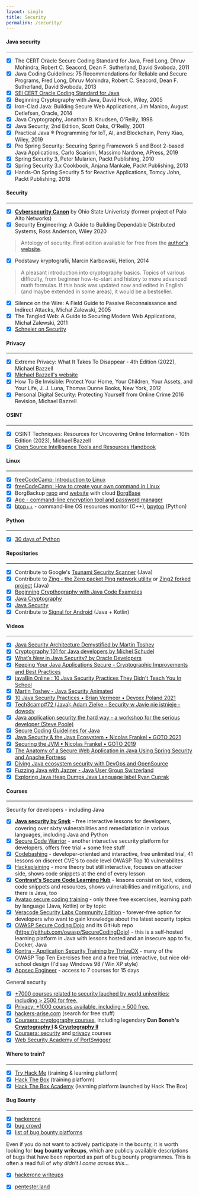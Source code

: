 ```yaml
---
layout: single
title: Security
permalink: /security/
---
```


#### Java security
---

- [x] The CERT Oracle Secure Coding Standard for Java, Fred Long, Dhruv Mohindra, Robert C. Seacord, Dean F. Sutherland, David Svoboda, 2011
- [x] Java Coding Guidelines: 75 Recommendations for Reliable and Secure Programs, Fred Long, Dhruv Mohindra, Robert C. Seacord, Dean F. Sutherland, David Svoboda, 2013
- [x] [SEI CERT Oracle Coding Standard for Java](https://wiki.sei.cmu.edu/confluence/display/java/SEI+CERT+Oracle+Coding+Standard+for+Java)
- [x] Beginning Cryptography with Java, David Hook, Wiley, 2005
- [x] Iron-Clad Java: Building Secure Web Applications, Jim Manico, August Detlefsen, Oracle, 2014
- [x] Java Cryptography, Jonathan B. Knudsen, O'Reilly, 1998
- [x] Java Security, 2nd Edition, Scott Oaks, O'Reilly, 2001
- [x] Practical Java ® Programming for IoT, AI, and Blockchain, Perry Xiao, Wiley, 2019
- [x] Pro Spring Security: Securing Spring Framework 5 and Boot 2-based Java Applications, Carlo Scarioni, Massimo Nardone, APress, 2019
- [x] Spring Security 3, Peter Mularien, Packt Publishing, 2010
- [x] Spring Security 3.x Cookbook, Anjana Mankale, Packt Publishing, 2013
- [x] Hands-On Spring Security 5 for Reactive Applications, Tomcy John, Packt Publishing, 2018

#### Security
---

- [x] **[Cybersecurity Canon](https://icdt.osu.edu/cybercanon/bookreviews)** by Ohio State Univeristy (former project of Palo Alto Networks)
- [x] Security Engineering: A Guide to Building Dependable Distributed Systems, Ross Anderson, Wiley 2020

> Antology of security. First edition available for free from the [author's website](https://www.cl.cam.ac.uk/~rja14/book.html).

- [x] Podstawy kryptografii, Marcin Karbowski, Helion, 2014

> A pleasant introduction into cryptography basics. Topics of various difficulty, from beginner how-to-start and history to more advanced math formulas.
If this book was updated now and edited in English (and maybe extended in some areas), it would be a bestseller.

- [x] Silence on the Wire: A Field Guide to Passive Reconnaissance and Indirect Attacks, Michał Zalewski, 2005
- [x] The Tangled Web: A Guide to Securing Modern Web Applications, Michał Zalewski, 2011
- [x] [Schneier on Security](https://www.schneier.com/)

#### Privacy
---

- [x] Extreme Privacy: What It Takes To Disappear - 4th Edition (2022), Michael Bazzell
- [x] [Michael Bazzell's website](https://inteltechniques.com/index.html)
- [x] How To Be Invisible: Protect Your Home, Your Children, Your Assets, and Your Life, J. J. Luna, Thomas Dunne Books, New York, 2012
- [x] Personal Digital Security: Protecting Yourself from Online Crime 2016 Revision, Michael Bazzell

#### OSINT
---

- [x] OSINT Techniques: Resources for Uncovering Online Information - 10th Edition (2023), Michael Bazzell
- [x] [Open Source Intelligence Tools and Resources Handbook](https://i-intelligence.eu/uploads/public-documents/OSINT_Handbook_2020.pdf)

#### Linux
---

- [x] [freeCodeCamp: Introduction to Linux](https://www.freecodecamp.org/news/introduction-to-linux)
- [x] [freeCodeCamp: How to create your own command in Linux](https://www.freecodecamp.org/news/how-to-create-your-own-command-in-linux/)
- [x] BorgBackup [repo](https://github.com/borgbackup) and [website](https://www.borgbackup.org/) with cloud [BorgBase](https://www.borgbase.com/)
- [x] [Age - command-line encryption tool and password manager](https://github.com/FiloSottile/age)
- [x] [btop++](https://github.com/aristocratos/btop) - command-line OS resources monitor (C++), [bpytop](https://github.com/aristocratos/bpytop) (Python)

#### Python
---

- [x] [30 days of Python](https://github.com/Asabeneh/30-Days-Of-Python)

#### Repositories
---

- [x] Contribute to Google's [Tsunami Security Scanner](https://github.com/google/tsunami-security-scanner/blob/master/docs/contributing.md) (Java)
- [x] Contribute to [Zing - the Zero packet Ping network utility](https://github.com/wgilreath/zing) or [Zing2 forked project](https://github.com/mzacki/zing2) (Java)
- [x] [Beginning Crypthography with Java Code Examples](https://media.wiley.com/product_ancillary/30/07645963/DOWNLOAD/beg_crypto_examples.zip)
- [x] [Java Cryptography](https://resources.oreilly.com/examples/9781565924024/)
- [x] [Java Security](https://resources.oreilly.com/examples/9780596001575/)
- [x] Contribute to [Signal for Android](https://github.com/signalapp/Signal-Android) (Java + Kotlin)

#### Videos
---

- [x] [Java Security Architecture Demystified by Martin Toshev](https://www.youtube.com/watch?v=2GGQXPDYT6w)
- [x] [Cryptography 101 for Java developers by Michel Schudel](https://www.youtube.com/watch?v=itmNhVckTPc)
- [x] [What’s New in Java Security? by Oracle Developers](https://www.youtube.com/watch?v=dNoxScux2j0)
- [x] [Keeping Your Java Applications Secure - Cryptographic Improvements and Best Practices](https://www.youtube.com/watch?v=51OEq8_HyMY)
- [x] [javaBin Online : 10 Java Security Practices They Didn't Teach You In School](https://www.youtube.com/watch?v=rb59UOHrmSY)
- [x] [Martin Toshev - Java Security Animated](https://www.youtube.com/watch?v=6eWKS5FMESI)
- [x] [10 Java Security Practices • Brian Vermeer • Devoxx Poland 2021](https://www.youtube.com/watch?v=6kOjLP8tbL4)
- [x] [Tech3camp#72 (Java): Adam Zielke - Security w Javie nie istnieje - dowody](https://www.youtube.com/watch?v=BrjkjYhg_60)
- [x] [Java application security the hard way - a workshop for the serious developer (Steve Poole)](https://www.youtube.com/watch?v=p_2GQQtUu-g)
- [x] [Secure Coding Guidelines for Java](https://www.youtube.com/watch?v=4iEiKa1JmBU)
- [x] [Java Security & the Java Ecosystem • Nicolas Frankel • GOTO 2021](https://www.youtube.com/watch?v=uVob-4aXbxY)
- [x] [Securing the JVM • Nicolas Frankel • GOTO 2019](https://www.youtube.com/watch?v=sIuVbVbjZcw)
- [x] [The Anatomy of a Secure Web Application in Java Using Spring Security and Apache Fortress](https://www.youtube.com/watch?v=g3ENNk_vrjI)
- [x] [Diving Java ecosystem security with DevOps and OpenSource](https://www.youtube.com/watch?v=ZbR8cZCk9Cw)
- [x] [Fuzzing Java with Jazzer - Java User Group Switzerland](https://www.youtube.com/watch?v=YRporP5p1pc)
- [x] [Exploring Java Heap Dumps Java Language label Ryan Cuprak](www.youtube.com/watch?v=9Cnm2lFBe0I)

#### Courses
---

Security for developers - including Java

- [x] **[Java security by Snyk](https://learn.snyk.io/lessons/java/)** - free interactive lessons for developers, covering over sixty vulnerabilities and remediatiation in various languages, including Java and Python 
- [x] [Secure Code Warrior](https://www.securecodewarrior.com/) - another interactive security platform for developers, offers free trial + some free stuff
- [x] [Codebashing](https://www.codebashing.com/) - developer-oriented and interactive, free unlimited trial, 41 lessons on discreet CVE's to code level OWASP Top 10 vulnerabilites
- [x] [Hacksplaining](https://www.hacksplaining.com/lessons) - more theory but still interactive, focuses on attacker side, shows code snippets at the end of every lesson
- [x] **[Contrast's Secure Code Learning Hub](https://www.contrastsecurity.com/developer/learn#Contrast-Secure-Code-Lessons)** - lessons consist on text, videos, code snippets and resources, shows vulnerabilities and mitigations, and there is Java, too
- [x] [Avatao secure coding training](https://avatao.com/security-training/) - only three free excercises, learning path by language (Java, Kotlin) or by topic
- [x] [Veracode Security Labs Community Edition](https://info.veracode.com/security-labs-community-edition-signup.html) - forever-free option for developers who want to gain knowledge about the latest security topics
- [x] [OWASP Secure Coding Dojo](https://owasp.org/www-project-secure-coding-dojo/) and its GitHub repo (https://github.com/owasp/SecureCodingDojo) - this is a self-hosted learning platform in Java with lessons hosted and an insecure app to fix, Docker, Java
- [x] [Kontra - Application Security Training by ThriveDX](https://application.security/free/owasp-top-10) - many of the OWASP Top Ten Exercises free and a free trial, interactive, but nice old-school design (I'd say Windows 98 / Win XP style)
- [x] [Appsec Engineer](checkout.appsecengineer.com/free) - access to 7 courses for 15 days

General security

- [x] [+7000 courses related to security lauched by world univerities: including > 2500 for free.](https://www.classcentral.com/search?q=security)
- [x] [Privacy: +1000 courses available, including > 500 free.](https://www.classcentral.com/search?q=privacy)
- [x] [hackers-arise.com](https://www.hackers-arise.com/) (search for free stuff)
- [x] [Coursera: cryptography courses](https://www.coursera.org/search?query=cryptography&), including legendary **Dan Boneh's [Cryptography I](https://www.coursera.org/learn/crypto) & [Cryptography II](https://www.coursera.org/learn/crypto2)**
- [x] [Coursera: security](https://www.coursera.org/search?query=security&) and [privacy](https://www.coursera.org/search?query=privacy) courses
- [x] [Web Security Academy of PortSwigger](https://portswigger.net/web-security)

#### Where to train?
---

- [x] [Try Hack Me](https://tryhackme.com/) (training & learning platform)
- [x] [Hack The Box](https://www.hackthebox.com/) (training platform)
- [x] [Hack The Box Academy](https://academy.hackthebox.com/) (learning platform launched by Hack The Box)

#### Bug Bounty
---

- [x] [hackerone](https://www.hackerone.com)
- [x] [bug crowd](https://www.bugcrowd.com)
- [x] [list of bug bounty platforms](https://github.com/disclose/bug-bounty-platforms)

Even if you do not want to actively participate in the bounty, it is worth looking for **bug bounty writeups**,
which are publicly available descriptions of bugs that have been reported as part of bug bounty programmes. 
This is often a read full of *why didn't I come across this*...

- [x] [hackerone writeups](https://infosecwriteups.com/tagged/hackerone)
- [x] [pentester.land](https://pentester.land/writeups/)

